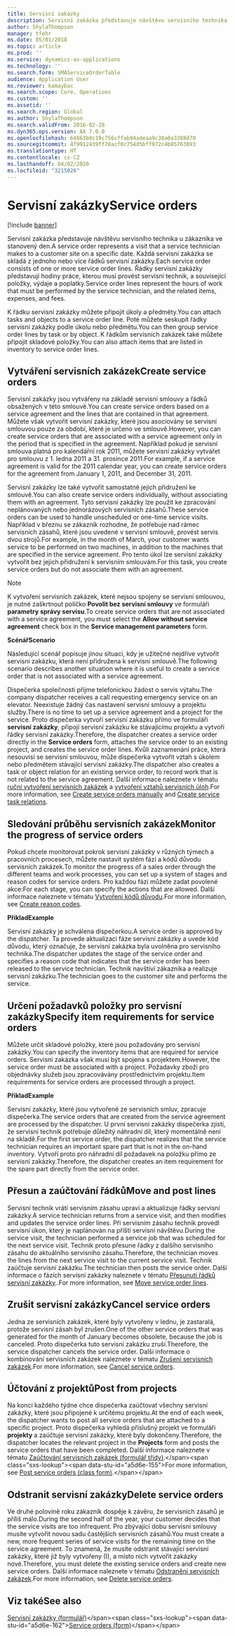 ```yaml
---
title: Servisní zakázky
description: Servisní zakázka představuje návštěvu servisního technika u zákazníka ve stanovený den.
author: ShylaThompson
manager: tfehr
ms.date: 05/01/2018
ms.topic: article
ms.prod: ''
ms.service: dynamics-ax-applications
ms.technology: ''
ms.search.form: SMAServiceOrderTable
audience: Application User
ms.reviewer: kamaybac
ms.search.scope: Core, Operations
ms.custom: ''
ms.assetid: ''
ms.search.region: Global
ms.author: ShylaThompson
ms.search.validFrom: 2016-02-28
ms.dyn365.ops.version: AX 7.0.0
ms.openlocfilehash: 64863b8c19c756cffab94adeaa9c38a0a3388d70
ms.sourcegitcommit: 4f9912439ff78acf0c754d5bff972c4b85763093
ms.translationtype: HT
ms.contentlocale: cs-CZ
ms.lasthandoff: 04/02/2020
ms.locfileid: "3215026"
---
```

# <a name="service-orders"></a><span data-ttu-id="a5d6e-103">Servisní zakázky</span><span class="sxs-lookup"><span data-stu-id="a5d6e-103">Service orders</span></span>   

[!include [banner](../includes/banner.md)]


<span data-ttu-id="a5d6e-104">Servisní zakázka představuje návštěvu servisního technika u zákazníka ve stanovený den.</span><span class="sxs-lookup"><span data-stu-id="a5d6e-104">A service order represents a visit that a service technician makes to a customer site on a specific date.</span></span> <span data-ttu-id="a5d6e-105">Každá servisní zakázka se skládá z jednoho nebo více řádků servisní zakázky.</span><span class="sxs-lookup"><span data-stu-id="a5d6e-105">Each service order consists of one or more service order lines.</span></span> <span data-ttu-id="a5d6e-106">Řádky servisní zakázky představují hodiny práce, kterou musí provést servisní technik, a související položky, výdaje a poplatky.</span><span class="sxs-lookup"><span data-stu-id="a5d6e-106">Service order lines represent the hours of work that must be performed by the service technician, and the related items, expenses, and fees.</span></span>

<span data-ttu-id="a5d6e-107">K řádku servisní zakázky můžete připojit úkoly a předměty.</span><span class="sxs-lookup"><span data-stu-id="a5d6e-107">You can attach tasks and objects to a service order line.</span></span> <span data-ttu-id="a5d6e-108">Poté můžete seskupit řádky servisní zakázky podle úkolu nebo předmětu.</span><span class="sxs-lookup"><span data-stu-id="a5d6e-108">You can then group service order lines by task or by object.</span></span> <span data-ttu-id="a5d6e-109">K řádkům servisních zakázek také můžete připojit skladové položky.</span><span class="sxs-lookup"><span data-stu-id="a5d6e-109">You can also attach items that are listed in inventory to service order lines.</span></span>

## <a name="create-service-orders"></a><span data-ttu-id="a5d6e-110">Vytváření servisních zakázek</span><span class="sxs-lookup"><span data-stu-id="a5d6e-110">Create service orders</span></span>

<span data-ttu-id="a5d6e-111">Servisní zakázky jsou vytvářeny na základě servisní smlouvy a řádků obsažených v této smlouvě.</span><span class="sxs-lookup"><span data-stu-id="a5d6e-111">You can create service orders based on a service agreement and the lines that are contained in that agreement.</span></span> <span data-ttu-id="a5d6e-112">Můžete však vytvořit servisní zakázky, které jsou asociovány se servisní smlouvou pouze za období, které je určeno ve smlouvě.</span><span class="sxs-lookup"><span data-stu-id="a5d6e-112">However, you can create service orders that are associated with a service agreement only in the period that is specified in the agreement.</span></span> <span data-ttu-id="a5d6e-113">Například pokud je servisní smlouva platná pro kalendářní rok 2011, můžete servisní zakázky vytvářet pro smlouvu z 1. ledna 2011 a 31. prosince 2011.</span><span class="sxs-lookup"><span data-stu-id="a5d6e-113">For example, if a service agreement is valid for the 2011 calendar year, you can create service orders for the agreement from January 1, 2011, and December 31, 2011.</span></span>

<span data-ttu-id="a5d6e-114">Servisní zakázky lze také vytvořit samostatně jejich přidružení ke smlouvě.</span><span class="sxs-lookup"><span data-stu-id="a5d6e-114">You can also create service orders individually, without associating them with an agreement.</span></span> <span data-ttu-id="a5d6e-115">Tyto servisní zakázky lze použít ke zpracování neplánovaných nebo jednorázových servisních zásahů.</span><span class="sxs-lookup"><span data-stu-id="a5d6e-115">These service orders can be used to handle unscheduled or one-time service visits.</span></span> <span data-ttu-id="a5d6e-116">Například v březnu se zákazník rozhodne, že potřebuje nad rámec servisních zásahů, které jsou uvedené v servisní smlouvě, provést servis dvou strojů.</span><span class="sxs-lookup"><span data-stu-id="a5d6e-116">For example, in the month of March, your customer wants service to be performed on two machines, in addition to the machines that are specified in the service agreement.</span></span> <span data-ttu-id="a5d6e-117">Pro tento úkol lze servisní zakázky vytvořit bez jejich přidružení k servisním smlouvám.</span><span class="sxs-lookup"><span data-stu-id="a5d6e-117">For this task, you create service orders but do not associate them with an agreement.</span></span>


> [!NOTE]
> <P><span data-ttu-id="a5d6e-118">K vytvoření servisních zakázek, které nejsou spojeny se servisní smlouvou, je nutné zaškrtnout políčko <STRONG>Povolit bez servisní smlouvy</STRONG> ve formuláři <STRONG>parametry správy servisu</STRONG>.</span><span class="sxs-lookup"><span data-stu-id="a5d6e-118">To create service orders that are not associated with a service agreement, you must select the <STRONG>Allow without service agreement</STRONG> check box in the <STRONG>Service management parameters</STRONG> form.</span></span></P>

<span data-ttu-id="a5d6e-119">**Scénář**</span><span class="sxs-lookup"><span data-stu-id="a5d6e-119">**Scenario**</span></span>

<span data-ttu-id="a5d6e-120">Následující scénář popisuje jinou situaci, kdy je užitečné nejdříve vytvořit servisní zakázku, která není přidružena k servisní smlouvě.</span><span class="sxs-lookup"><span data-stu-id="a5d6e-120">The following scenario describes another situation where it is useful to create a service order that is not associated with a service agreement.</span></span>

<span data-ttu-id="a5d6e-121">Dispečerka společnosti přijme telefonickou žádost o servis výtahu.</span><span class="sxs-lookup"><span data-stu-id="a5d6e-121">The company dispatcher receives a call requesting emergency service on an elevator.</span></span> <span data-ttu-id="a5d6e-122">Neexistuje žádný čas nastavení servisní smlouvy a projektu služby.</span><span class="sxs-lookup"><span data-stu-id="a5d6e-122">There is no time to set up a service agreement and a project for the service.</span></span> <span data-ttu-id="a5d6e-123">Proto dispečerka vytvoří servisní zakázku přímo ve formuláři **servisní zakázky**, připojí servisní zakázku ke stávajícímu projektu a vytvoří řádky servisní zakázky.</span><span class="sxs-lookup"><span data-stu-id="a5d6e-123">Therefore, the dispatcher creates a service order directly in the **Service orders** form, attaches the service order to an existing project, and creates the service order lines.</span></span> <span data-ttu-id="a5d6e-124">Kvůli zaznamenání práce, která nesouvisí se servisní smlouvou, může dispečerka vytvořit vztah s úkolem nebo předmětem stávající servisní zakázky.</span><span class="sxs-lookup"><span data-stu-id="a5d6e-124">The dispatcher also creates a task or object relation for an existing service order, to record work that is not related to the service agreement.</span></span> <span data-ttu-id="a5d6e-125">Další informace naleznete v tématu [ruční vytvoření servisních zakázek](create-service-orders-manually.md) a [vytvoření vztahů servisních úloh](create-service-task-relations.md).</span><span class="sxs-lookup"><span data-stu-id="a5d6e-125">For more information, see [Create service orders manually](create-service-orders-manually.md) and [Create service task relations](create-service-task-relations.md).</span></span>

## <a name="monitor-the-progress-of-service-orders"></a><span data-ttu-id="a5d6e-126">Sledování průběhu servisních zakázek</span><span class="sxs-lookup"><span data-stu-id="a5d6e-126">Monitor the progress of service orders</span></span>

<span data-ttu-id="a5d6e-127">Pokud chcete monitorovat pokrok servisní zakázky v různých týmech a pracovních procesech, můžete nastavit systém fází a kódů důvodu servisních zakázek.</span><span class="sxs-lookup"><span data-stu-id="a5d6e-127">To monitor the progress of a sales order through the different teams and work processes, you can set up a system of stages and reason codes for service orders.</span></span> <span data-ttu-id="a5d6e-128">Pro každou fázi můžete zadat povolené akce:</span><span class="sxs-lookup"><span data-stu-id="a5d6e-128">For each stage, you can specify the actions that are allowed.</span></span> <span data-ttu-id="a5d6e-129">Další informace naleznete v tématu [Vytvoření kódů důvodu](create-reason-codes.md).</span><span class="sxs-lookup"><span data-stu-id="a5d6e-129">For more information, see [Create reason codes](create-reason-codes.md).</span></span>

<span data-ttu-id="a5d6e-130">**Příklad**</span><span class="sxs-lookup"><span data-stu-id="a5d6e-130">**Example**</span></span>

<span data-ttu-id="a5d6e-131">Servisní zakázky je schválena dispečerkou.</span><span class="sxs-lookup"><span data-stu-id="a5d6e-131">A service order is approved by the dispatcher.</span></span> <span data-ttu-id="a5d6e-132">Ta provede aktualizaci fáze servisní zakázky a uvede kód důvodu, který označuje, že servisní zakázka byla uvolněna pro servisního technika.</span><span class="sxs-lookup"><span data-stu-id="a5d6e-132">The dispatcher updates the stage of the service order and specifies a reason code that indicates that the service order has been released to the service technician.</span></span> <span data-ttu-id="a5d6e-133">Technik navštíví zákazníka a realizuje servisní zakázku.</span><span class="sxs-lookup"><span data-stu-id="a5d6e-133">The technician goes to the customer site and performs the service.</span></span>

## <a name="specify-item-requirements-for-service-orders"></a><span data-ttu-id="a5d6e-134">Určení požadavků položky pro servisní zakázky</span><span class="sxs-lookup"><span data-stu-id="a5d6e-134">Specify item requirements for service orders</span></span>

<span data-ttu-id="a5d6e-135">Můžete určit skladové položky, které jsou požadovány pro servisní zakázky.</span><span class="sxs-lookup"><span data-stu-id="a5d6e-135">You can specify the inventory items that are required for service orders.</span></span> <span data-ttu-id="a5d6e-136">Servisní zakázka však musí být spojena s projektem.</span><span class="sxs-lookup"><span data-stu-id="a5d6e-136">However, the service order must be associated with a project.</span></span> <span data-ttu-id="a5d6e-137">Požadavky zboží pro objednávky služeb jsou zpracovávány prostřednictvím projektu.</span><span class="sxs-lookup"><span data-stu-id="a5d6e-137">Item requirements for service orders are processed through a project.</span></span> 

<span data-ttu-id="a5d6e-138">**Příklad**</span><span class="sxs-lookup"><span data-stu-id="a5d6e-138">**Example**</span></span>

<span data-ttu-id="a5d6e-139">Servisní zakázky, které jsou vytvořené ze servisních smluv, zpracuje dispečerka.</span><span class="sxs-lookup"><span data-stu-id="a5d6e-139">The service orders that are created from the service agreement are processed by the dispatcher.</span></span> <span data-ttu-id="a5d6e-140">U první servisní zakázky dispečerka zjistí, že servisní technik potřebuje důležitý náhradní díl, který momentálně není na skladě.</span><span class="sxs-lookup"><span data-stu-id="a5d6e-140">For the first service order, the dispatcher realizes that the service technician requires an important spare part that is not in the on-hand inventory.</span></span> <span data-ttu-id="a5d6e-141">Vytvoří proto pro náhradní díl požadavek na položku přímo ze servisní zakázky.</span><span class="sxs-lookup"><span data-stu-id="a5d6e-141">Therefore, the dispatcher creates an item requirement for the spare part directly from the service order.</span></span>

## <a name="move-and-post-lines"></a><span data-ttu-id="a5d6e-142">Přesun a zaúčtování řádků</span><span class="sxs-lookup"><span data-stu-id="a5d6e-142">Move and post lines</span></span>

<span data-ttu-id="a5d6e-143">Servisní technik vrátí servisním zásahu upraví a aktualizuje řádky servisní zakázky.</span><span class="sxs-lookup"><span data-stu-id="a5d6e-143">A service technician returns from a service visit, and then modifies and updates the service order lines.</span></span> <span data-ttu-id="a5d6e-144">Při servisním zásahu technik provedl servisní úkon, který je naplánován na příští servisní návštěvu.</span><span class="sxs-lookup"><span data-stu-id="a5d6e-144">During the service visit, the technician performed a service job that was scheduled for the next service visit.</span></span> <span data-ttu-id="a5d6e-145">Technik proto přesune řádky z dalšího servisního zásahu do aktuálního servisního zásahu.</span><span class="sxs-lookup"><span data-stu-id="a5d6e-145">Therefore, the technician moves the lines from the next service visit to the current service visit.</span></span> <span data-ttu-id="a5d6e-146">Technik zaúčtuje servisní zakázku.</span><span class="sxs-lookup"><span data-stu-id="a5d6e-146">The technician then posts the service order.</span></span> <span data-ttu-id="a5d6e-147">Další informace o fázích servisní zakázky naleznete v tématu [Přesunutí řádků servisní zakázky](move-service-order-lines.md)..</span><span class="sxs-lookup"><span data-stu-id="a5d6e-147">For more information, see [Move service order lines](move-service-order-lines.md).</span></span>

## <a name="cancel-service-orders"></a><span data-ttu-id="a5d6e-148">Zrušit servisní zakázky</span><span class="sxs-lookup"><span data-stu-id="a5d6e-148">Cancel service orders</span></span>

<span data-ttu-id="a5d6e-149">Jedna ze servisních zakázek, které byly vytvořeny v lednu, je zastaralá, protože servisní zásah byl zrušen.</span><span class="sxs-lookup"><span data-stu-id="a5d6e-149">One of the other service orders that was generated for the month of January becomes obsolete, because the job is canceled.</span></span> <span data-ttu-id="a5d6e-150">Proto dispečerka tuto servisní zakázku zruší.</span><span class="sxs-lookup"><span data-stu-id="a5d6e-150">Therefore, the service dispatcher cancels the service order.</span></span> <span data-ttu-id="a5d6e-151">Další informace o kombinování servisních zakázek naleznete v tématu [Zrušení servisních zakázek](cancel-service-orders.md).</span><span class="sxs-lookup"><span data-stu-id="a5d6e-151">For more information, see [Cancel service orders](cancel-service-orders.md).</span></span>

## <a name="post-from-projects"></a><span data-ttu-id="a5d6e-152">Účtování z projektů</span><span class="sxs-lookup"><span data-stu-id="a5d6e-152">Post from projects</span></span>

<span data-ttu-id="a5d6e-153">Na konci každého týdne chce dispečerka zaúčtovat všechny servisní zakázky, které jsou připojené k určitému projektu.</span><span class="sxs-lookup"><span data-stu-id="a5d6e-153">At the end of each week, the dispatcher wants to post all service orders that are attached to a specific project.</span></span> <span data-ttu-id="a5d6e-154">Proto dispečerka vyhledá příslušný projekt ve formuláři **projekty** a zaúčtuje servisní zakázky, které byly dokončeny.</span><span class="sxs-lookup"><span data-stu-id="a5d6e-154">Therefore, the dispatcher locates the relevant project in the **Projects** form and posts the service orders that have been completed.</span></span> <span data-ttu-id="a5d6e-155">Další informace naleznete v tématu [Zaúčtování servisních zakázek (formulář třídy)](https://technet.microsoft.com/library/aa574685\(v=ax.60\)).</span><span class="sxs-lookup"><span data-stu-id="a5d6e-155">For more information, see [Post service orders (class form)](https://technet.microsoft.com/library/aa574685\(v=ax.60\)).</span></span>

## <a name="delete-service-orders"></a><span data-ttu-id="a5d6e-156">Odstranit servisní zakázky</span><span class="sxs-lookup"><span data-stu-id="a5d6e-156">Delete service orders</span></span>

<span data-ttu-id="a5d6e-157">Ve druhé polovině roku zákazník dospěje k závěru, že servisních zásahů je příliš málo.</span><span class="sxs-lookup"><span data-stu-id="a5d6e-157">During the second half of the year, your customer decides that the service visits are too infrequent.</span></span> <span data-ttu-id="a5d6e-158">Pro zbývající dobu servisní smlouvy musíte vytvořit novou sadu častějších servisních zásahů.</span><span class="sxs-lookup"><span data-stu-id="a5d6e-158">You must create a new, more frequent series of service visits for the remaining time on the service agreement.</span></span> <span data-ttu-id="a5d6e-159">To znamená, že musíte odstranit stávající servisní zakázky, které již byly vytvořeny (I), a místo nich vytvořit zakázky nové.</span><span class="sxs-lookup"><span data-stu-id="a5d6e-159">Therefore, you must delete the existing service orders and create new service orders.</span></span> <span data-ttu-id="a5d6e-160">Další informace naleznete v tématu [Odstranění servisních zakázek](delete-service-orders.md).</span><span class="sxs-lookup"><span data-stu-id="a5d6e-160">For more information, see [Delete service orders](delete-service-orders.md).</span></span>

## <a name="see-also"></a><span data-ttu-id="a5d6e-161">Viz také</span><span class="sxs-lookup"><span data-stu-id="a5d6e-161">See also</span></span>

<span data-ttu-id="a5d6e-162">[Servisní zakázky (formulář)](https://technet.microsoft.com/library/aa554361\(v=ax.60\))</span><span class="sxs-lookup"><span data-stu-id="a5d6e-162">[Service orders (form)](https://technet.microsoft.com/library/aa554361\(v=ax.60\))</span></span>

  


